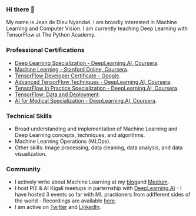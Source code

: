 ### Hi there 👋

My name is Jean de Dieu Nyandwi. I am broadly interested in Machine Learning and Computer Vision. I am currently teaching Deep Learning with TensorFlow at The Python Academy.


### Professional Certifications

* [Deep Learning Specialization - DeepLearning.AI, Coursera](https://github.com/Nyandwi/nyandwi/blob/main/professional%20certificates/Jean%20-%20Deep%20Learning%20Specialization.pdf).
* [Machine Learning - Stanford Online, Coursera](https://github.com/Nyandwi/nyandwi/blob/main/professional%20certificates/Jean%20-%20Machine%20Learning%20Stanford.pdf).
* [TensorFlow Developer Certificate - Google](https://github.com/Nyandwi/nyandwi/blob/main/professional%20certificates/Jean%20-%20TensorFlow%20Developer%20Certificate.pdf).
* [Advanced TensorFlow Techniques - DeepLearning.AI, Coursera](https://github.com/Nyandwi/nyandwi/blob/main/professional%20certificates/Jean%20-%20TensorFlow%20Advanced.pdf).
* [TensorFlow In Practice Specialization - DeepLearning.AI, Coursera](https://github.com/Nyandwi/nyandwi/blob/main/professional%20certificates/Jean%20-%20DeepLearning.AI%20TensorFlow.pdf).
* [TensorFlow: Data and Deployment](https://github.com/Nyandwi/nyandwi/blob/main/professional%20certificates/Jean%20-%20TF%20Specialization%20Certificate.pdf).
* [AI for Medical Specialization - DeepLearning.AI, Coursera](https://github.com/Nyandwi/nyandwi/blob/main/professional%20certificates/Jean%20-%20AI%20for%20Medicine%20Specialization.pdf).


### Technical Skills

* Broad understanding and implementation of Machine Learning and Deep Learning concepts, techniques, and algorithms.
* Machine Learning Operations (MLOps).
* Other skills: Image processing, data cleaning, data analysis, and data visualization.


### Community

* I actively write about Machine Learning at my [blog](https://jeande.tech)and [Medium](https://jeande.medium.com).
* I host PIE & AI Kigali meetups in parternship with [DeepLearning.AI](https://deeplearning.ai) - I have hosted 3 events so far with ML practioners from adifferent sides of the world - Recordings are available [here](https://www.youtube.com/channel/UCSPFIgLyc2t-pNim-CdyBNQ/videos).
* I am active on [Twitter](https://twitter.com/Jeande_d) and [LinkedIn](https://www.linkedin.com/in/nyandwi/).




